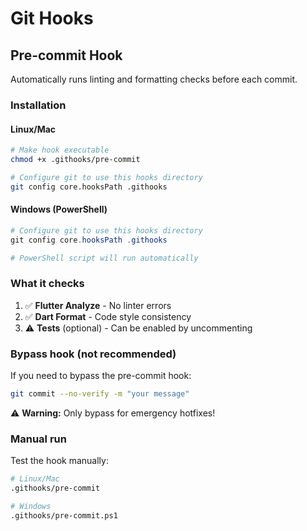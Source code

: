 # Git Hooks

## Pre-commit Hook

Automatically runs linting and formatting checks before each commit.

### Installation

#### Linux/Mac
```bash
# Make hook executable
chmod +x .githooks/pre-commit

# Configure git to use this hooks directory
git config core.hooksPath .githooks
```

#### Windows (PowerShell)
```powershell
# Configure git to use this hooks directory
git config core.hooksPath .githooks

# PowerShell script will run automatically
```

### What it checks

1. ✅ **Flutter Analyze** - No linter errors
2. ✅ **Dart Format** - Code style consistency
3. ⚠️ **Tests** (optional) - Can be enabled by uncommenting

### Bypass hook (not recommended)

If you need to bypass the pre-commit hook:

```bash
git commit --no-verify -m "your message"
```

⚠️ **Warning:** Only bypass for emergency hotfixes!

### Manual run

Test the hook manually:

```bash
# Linux/Mac
.githooks/pre-commit

# Windows
.githooks/pre-commit.ps1
```
